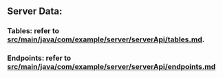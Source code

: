 ## Server Data:
### Tables: refer to [src/main/java/com/example/server/serverApi/tables.md](./src/main/java/com/example/server/serverApi/tables.md). 
### Endpoints: refer to [src/main/java/com/example/server/serverApi/endpoints.md](./src/main/java/com/example/server/serverApi/tables.md)
